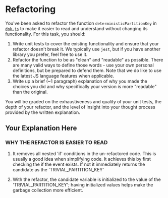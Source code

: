 # Refactoring

You've been asked to refactor the function `deterministicPartitionKey` in [`dpk.js`](dpk.js) to make it easier to read and understand without changing its functionality. For this task, you should:

1. Write unit tests to cover the existing functionality and ensure that your refactor doesn't break it. We typically use `jest`, but if you have another library you prefer, feel free to use it.
2. Refactor the function to be as "clean" and "readable" as possible. There are many valid ways to define those words - use your own personal definitions, but be prepared to defend them. Note that we do like to use the latest JS language features when applicable.
3. Write up a brief (~1 paragraph) explanation of why you made the choices you did and why specifically your version is more "readable" than the original.

You will be graded on the exhaustiveness and quality of your unit tests, the depth of your refactor, and the level of insight into your thought process provided by the written explanation.

## Your Explanation Here

### WHY THE REFACTOR IS EASIER TO READ

1.  It removes all nested 'if' conditions in the un-refactored code. This is usually a good idea when simplifying code. It achieves this by first checking the if the event exists. If not it immediately returns the candidate as the 'TRIVIAL_PARTITION_KEY'

2.  With the refactor, the candidate variable is initialized to the value of the 'TRIVIAL_PARTITION_KEY'; having initialized values helps make the garbage collection more efficient.
